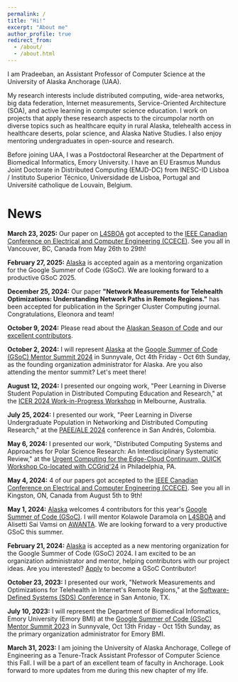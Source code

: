```yaml
---
permalink: /
title: "Hi!"
excerpt: "About me"
author_profile: true
redirect_from: 
  - /about/
  - /about.html
---
```


I am Pradeeban, an Assistant Professor of Computer Science at the University of Alaska Anchorage (UAA). 

My research interests include distributed computing, wide-area networks, big data federation, Internet measurements, Service-Oriented Architecture (SOA), and active learning in computer science education. I work on projects that apply these research aspects to the circumpolar north on diverse topics such as healthcare equity in rural Alaska, telehealth access in healthcare deserts, polar science, and Alaska Native Studies. I also enjoy mentoring undergraduates in open-source and research.

Before joining UAA, I was a Postdoctoral Researcher at the Department of Biomedical Informatics, Emory University. I have an EU Erasmus Mundus Joint Doctorate in Distributed Computing (EMJD-DC) from INESC-ID Lisboa / Instituto Superior Técnico, Universidade de Lisboa, Portugal and Université catholique de Louvain, Belgium. 


News
======
**March 23, 2025:** Our paper on [L4SBOA](https://github.com/KathiraveluLab/L4SBOA) got accepted to the [IEEE Canadian Conference on Electrical and Computer Engineering (CCECE)](https://ccece2025.ieee.ca/). See you all in Vancouver, BC, Canada from May 26th to 29th!

**February 27, 2025:** [Alaska](https://github.com/uaanchorage/GSoC/) is accepted again as a mentoring organization for the Google Summer of Code (GSoC). We are looking forward to a productive GSoC 2025.

**December 25, 2024:** Our paper **"Network Measurements for Telehealth Optimizations: Understanding Network Paths in Remote Regions."** has been accepted for publication in the Springer Cluster Computing journal. Congratulations, Eleonora and team!

**October 9, 2024:** Please read about the [Alaskan Season of Code](https://github.com/KathiraveluLab/Alaskan-Season-of-Code/) and our [excellent contributors](https://github.com/KathiraveluLab/Alaskan-Season-of-Code/blob/main/List-of-Contributors.md).

**October 2, 2024:** I will represent [Alaska](https://github.com/uaanchorage/GSoC/) at the [Google Summer of Code (GSoC) Mentor Summit 2024](https://sites.google.com/view/2024mentorsummit/) in Sunnyvale, Oct 4th Friday - Oct 6th Sunday, as the founding organization administrator for Alaska. Are you also attending the mentor summit? Let's meet there!

**August 12, 2024:** I presented our ongoing work, "Peer Learning in Diverse Student Population in Distributed Computing Education and Research," at the [ICER 2024 Work-in-Progress Workshop](https://icer2024.acm.org/track/wip) in Melbourne, Australia.

**July 25, 2024:** I presented our work, "Peer Learning in Diverse Undergraduate Population in Networking and Distributed Computing Research," at the [PAEE/ALE 2024](https://paee-ale-2024.pbllatam.org/) conference in San Andrés, Colombia.

**May 6, 2024:** I presented our work, "Distributed Computing Systems and Approaches for Polar Science Research: An Interdisciplinary Systematic Review," at the [Urgent Computing for the Edge-Cloud Continuum, QUICK Workshop Co-located with CCGrid'24](https://quick-workshop.github.io/) in Philadelphia, PA.

**May 4, 2024:** 4 of our papers got accepted to the [IEEE Canadian Conference on Electrical and Computer Engineering (CCECE)](https://ccece2024.ieee.ca). See you all in Kingston, ON, Canada from August 5th to 9th!

**May 1, 2024:** [Alaska](https://github.com/uaanchorage/GSoC/) welcomes 4 contributors for this year's [Google Summer of Code (GSoC)](https://summerofcode.withgoogle.com/programs/2024/organizations/alaska). I will mentor Kolawole Daramola on [L4SBOA](https://github.com/KathiraveluLab/L4SBOA) and Alisetti Sai Vamsi on [AWANTA](https://github.com/KathiraveluLab/AWANTA/). We are looking forward to a very productive GSoC this summer.

**February 21, 2024:** [Alaska](https://github.com/uaanchorage/GSoC/) is accepted as a new mentoring organization for the Google Summer of Code (GSoC) 2024. I am excited to be an organization administrator and mentor, helping contributors with our project ideas. Are you interested? [Apply](https://summerofcode.withgoogle.com/) to become a GSoC Contributor!

**October 23, 2023:** I presented our work, "Network Measurements and Optimizations for Telehealth in Internet's Remote Regions," at the [Software-Defined Systems (SDS) Conference](https://emergingtechnet.org/SDS2023/) in San Antonio, TX.

**July 10, 2023:** I will represent the Department of Biomedical Informatics, Emory University (Emory BMI) at the [Google Summer of Code (GSoC) Mentor Summit 2023](https://sites.google.com/view/gsoc2023mentorsummit) in Sunnyvale, Oct 13th Friday - Oct 15th Sunday, as the primary organization administrator for Emory BMI.

**March 31, 2023:** I am joining the University of Alaska Anchorage, College of Engineering as a Tenure-Track Assistant Professor of Computer Science this Fall. I will be a part of an excellent team of faculty in Anchorage. Look forward to more updates from me during this new chapter of my life.
